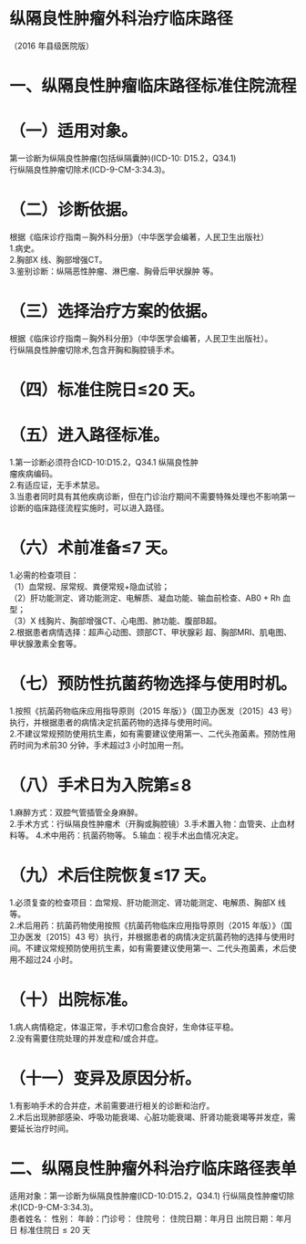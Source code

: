 # 纵隔良性肿瘤外科治疗临床路径  
（2016 年县级医院版）  
# 一、纵隔良性肿瘤临床路径标准住院流程  
# （一）适用对象。  
第一诊断为纵隔良性肿瘤(包括纵隔囊肿)(ICD-10: D15.2，Q34.1)  
行纵隔良性肿瘤切除术(ICD-9-CM-3:34.3)。  
# （二）诊断依据。  
根据《临床诊疗指南－胸外科分册》（中华医学会编著，人民卫生出版社）  
1.病史。  
2.胸部X 线、胸部增强CT。  
3.鉴别诊断：纵隔恶性肿瘤、淋巴瘤、胸骨后甲状腺肿 等。  
# （三）选择治疗方案的依据。  
根据《临床诊疗指南－胸外科分册》（中华医学会编著，人民卫生出版社）。  
行纵隔良性肿瘤切除术,包含开胸和胸腔镜手术。  
# （四）标准住院日≤20 天。  
# （五）进入路径标准。  
1.第一诊断必须符合ICD-10:D15.2，Q34.1 纵隔良性肿  
瘤疾病编码。  
2.有适应证，无手术禁忌。  
3.当患者同时具有其他疾病诊断，但在门诊治疗期间不需要特殊处理也不影响第一诊断的临床路径流程实施时，可以进入路径。  
# （六）术前准备≤7 天。  
1.必需的检查项目：  
（1）血常规、尿常规、粪便常规$+$隐血试验；  
（2）肝功能测定、肾功能测定、电解质、凝血功能、输血前检查、$\mathrm{AB0{+}R h}$ 血型；  
（3）X 线胸片、胸部增强CT、心电图、肺功能、腹部B超。  
2.根据患者病情选择：超声心动图、颈部CT、甲状腺彩 超、胸部MRI、肌电图、甲状腺激素全套等。  
# （七）预防性抗菌药物选择与使用时机。  
1.按照《抗菌药物临床应用指导原则（2015 年版）》（国卫办医发〔2015〕43 号）执行，并根据患者的病情决定抗菌药物的选择与使用时间。  
2.不建议常规预防使用抗生素，如有需要建议使用第一、二代头孢菌素。预防性用药时间为术前30 分钟，手术超过3 小时加用一剂。  
# （八）手术日为入院第$\leqslant\!8$  
1.麻醉方式：双腔气管插管全身麻醉。  
2.手术方式：行纵隔良性肿瘤术（开胸或胸腔镜）3.手术置入物：血管夹、止血材料等。 4.术中用药：抗菌药物等。 5.输血：视手术出血情况决定。  
# （九）术后住院恢复≤17 天。  
1.必须复查的检查项目：血常规、肝功能测定、肾功能测定、电解质、胸部X 线等。  
2.术后用药：抗菌药物使用按照《抗菌药物临床应用指导原则（2015 年版）》（国卫办医发〔2015〕43 号）执行，并根据患者的病情决定抗菌药物的选择与使用时间。不建议常规预防使用抗生素，如有需要建议使用第一、二代头孢菌素，术后使用不超过24 小时。  
# （十）出院标准。  
1.病人病情稳定，体温正常，手术切口愈合良好，生命体征平稳。  
2.没有需要住院处理的并发症和/或合并症。  
# （十一）变异及原因分析。  
1.有影响手术的合并症，术前需要进行相关的诊断和治疗。  
2.术后出现肺部感染、呼吸功能衰竭、心脏功能衰竭、肝肾功能衰竭等并发症，需要延长治疗时间。  
# 二、纵隔良性肿瘤外科治疗临床路径表单  
适用对象：第一诊断为纵隔良性肿瘤(ICD-10:D15.2，Q34.1)  行纵隔良性肿瘤切除术(ICD-9-CM-3:34.3)。  
患者姓名：   性别： 年龄：门诊号：  住院号： 住院日期：年月日   出院日期：年月日  标准住院日${\leqslant}20$ 天  
